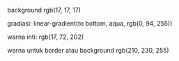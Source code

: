 background rgb(17, 17, 17)

gradiasi: linear-gradient(to bottom, aqua, rgb(0, 94, 255))

warna inti: rgb(17, 72, 202)

warna untuk border atau background rgb(210, 230, 255)
